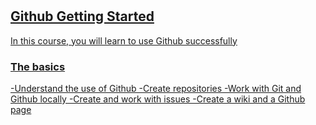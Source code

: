 # <a href='https://app.pluralsight.com/'> 

## Github Getting Started
In this course, you will learn to use Github successfully

### The basics 
-Understand the use of Github 
-Create repositories 
-Work with Git and Github locally 
-Create and work with issues 
-Create a wiki and a Github page
